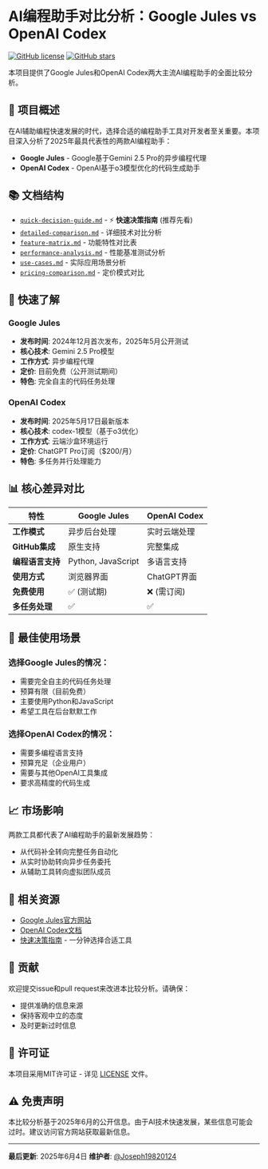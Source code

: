 # AI编程助手对比分析：Google Jules vs OpenAI Codex

[![GitHub license](https://img.shields.io/github/license/Joseph19820124/AI-Coding-Assistants-Comparison)](https://github.com/Joseph19820124/AI-Coding-Assistants-Comparison/blob/main/LICENSE)
[![GitHub stars](https://img.shields.io/github/stars/Joseph19820124/AI-Coding-Assistants-Comparison)](https://github.com/Joseph19820124/AI-Coding-Assistants-Comparison/stargazers)

本项目提供了Google Jules和OpenAI Codex两大主流AI编程助手的全面比较分析。

## 🎯 项目概述

在AI辅助编程快速发展的时代，选择合适的编程助手工具对开发者至关重要。本项目深入分析了2025年最具代表性的两款AI编程助手：

- **Google Jules** - Google基于Gemini 2.5 Pro的异步编程代理
- **OpenAI Codex** - OpenAI基于o3模型优化的代码生成助手

## 📚 文档结构

- [`quick-decision-guide.md`](./quick-decision-guide.md) - ⚡ **快速决策指南** (推荐先看)
- [`detailed-comparison.md`](./detailed-comparison.md) - 详细技术对比分析
- [`feature-matrix.md`](./feature-matrix.md) - 功能特性对比表
- [`performance-analysis.md`](./performance-analysis.md) - 性能基准测试分析
- [`use-cases.md`](./use-cases.md) - 实际应用场景分析
- [`pricing-comparison.md`](./pricing-comparison.md) - 定价模式对比

## 🚀 快速了解

### Google Jules
- **发布时间**: 2024年12月首次发布，2025年5月公开测试
- **核心技术**: Gemini 2.5 Pro模型
- **工作方式**: 异步编程代理
- **定价**: 目前免费（公开测试期间）
- **特色**: 完全自主的代码任务处理

### OpenAI Codex
- **发布时间**: 2025年5月17日最新版本
- **核心技术**: codex-1模型（基于o3优化）
- **工作方式**: 云端沙盒环境运行
- **定价**: ChatGPT Pro订阅（$200/月）
- **特色**: 多任务并行处理能力

## 📊 核心差异对比

| 特性 | Google Jules | OpenAI Codex |
|------|-------------|-------------|
| **工作模式** | 异步后台处理 | 实时云端处理 |
| **GitHub集成** | 原生支持 | 完整集成 |
| **编程语言支持** | Python, JavaScript | 多语言支持 |
| **使用方式** | 浏览器界面 | ChatGPT界面 |
| **免费使用** | ✅ (测试期) | ❌ (需订阅) |
| **多任务处理** | ✅ | ✅ |

## 🎯 最佳使用场景

### 选择Google Jules的情况：
- 需要完全自主的代码任务处理
- 预算有限（目前免费）
- 主要使用Python和JavaScript
- 希望工具在后台默默工作

### 选择OpenAI Codex的情况：
- 需要多编程语言支持
- 预算充足（企业用户）
- 需要与其他OpenAI工具集成
- 要求高精度的代码生成

## 📈 市场影响

两款工具都代表了AI编程助手的最新发展趋势：
- 从代码补全转向完整任务自动化
- 从实时协助转向异步任务委托
- 从辅助工具转向虚拟团队成员

## 🔗 相关资源

- [Google Jules官方网站](https://jules.google/)
- [OpenAI Codex文档](https://openai.com/)
- [快速决策指南](./quick-decision-guide.md) - 一分钟选择合适工具

## 🤝 贡献

欢迎提交issue和pull request来改进本比较分析。请确保：
- 提供准确的信息来源
- 保持客观中立的态度
- 及时更新过时信息

## 📄 许可证

本项目采用MIT许可证 - 详见 [LICENSE](LICENSE) 文件。

## ⚠️ 免责声明

本比较分析基于2025年6月的公开信息。由于AI技术快速发展，某些信息可能会过时。建议访问官方网站获取最新信息。

---

**最后更新**: 2025年6月4日
**维护者**: [@Joseph19820124](https://github.com/Joseph19820124)